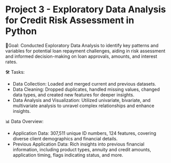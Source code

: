 # Project 3 - Exploratory Data Analysis for Credit Risk Assessment in Python

🎯Goal: 
Conducted Exploratory Data Analysis to identify key patterns and variables for potential loan repayment challenges, aiding in risk assessment and informed decision-making on loan approvals, amounts, and interest rates.

🛠️ Tasks:
- Data Collection: Loaded and merged current and previous datasets.
- Data Cleaning: Dropped duplicates, handled missing values, changed data types, and created new features for deeper insights.
- Data Analysis and Visualization: Utilized univariate, bivariate, and multivariate analysis to unravel complex relationships and enhance insights.

📊 Data Overview:
- Application Data: 307,511 unique ID numbers, 124 features, covering diverse client demographics and financial details.
- Previous Application Data: Rich insights into previous financial information, including product types, annuity and credit amounts, application timing, flags indicating status, and more.
